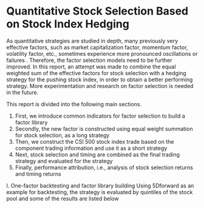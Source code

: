 # Quantitative Stock Selection Based on Stock Index Hedging

As quantitative strategies are studied in depth, many previously very effective factors, such as market capitalization factor, momentum factor, volatility factor, etc., sometimes experience more pronounced oscillations or failures . Therefore, the factor selection models need to be further improved. In this report, an attempt was made to combine the equal weighted sum of the effective factors for stock selection with a hedging strategy for the pushing stock index, in order to obtain a better performing strategy. More experimentation and research on factor selection is needed in the future.

This report is divided into the following main sections.
1. First, we introduce common indicators for factor selection to build a factor library
2. Secondly, the new factor is constructed using equal weight summation for stock selection, as a long strategy
3. Then, we construct the CSI 500 stock index trade based on the component trading information and use it as a short strategy
4. Next, stock selection and timing are combined as the final trading strategy and evaluated for the strategy
5. Finally, performance attribution, i.e., analysis of stock selection returns and timing returns

I. One-factor backtesting and factor library building
Using 5Dforward as an example for backtesting, the strategy is evaluated by quintiles of the stock pool and some of the results are listed below
